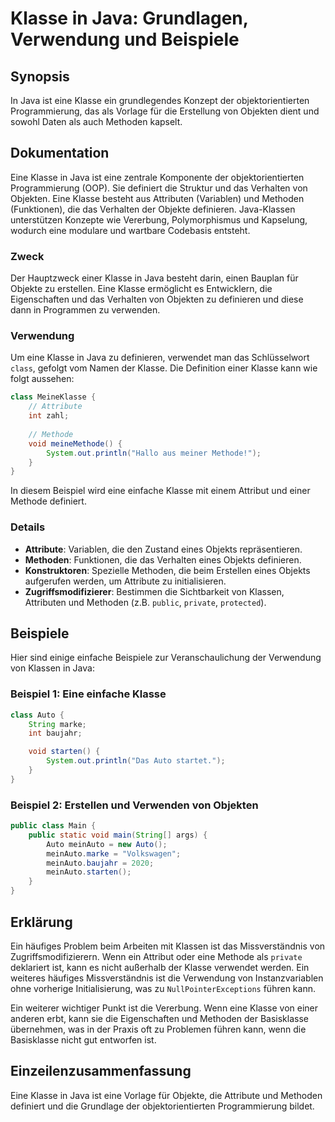 <!--
Meta Description: # Klasse in Java: Grundlagen, Verwendung und Beispiele ## Synopsis In Java ist eine Klasse ein grundlegendes Konzept der objektorientierten Programmie...
Meta Keywords: die, klasse, und, eine, java
-->

# Klasse in Java: Grundlagen, Verwendung und Beispiele

## Synopsis
In Java ist eine Klasse ein grundlegendes Konzept der objektorientierten Programmierung, das als Vorlage für die Erstellung von Objekten dient und sowohl Daten als auch Methoden kapselt.

## Dokumentation
Eine Klasse in Java ist eine zentrale Komponente der objektorientierten Programmierung (OOP). Sie definiert die Struktur und das Verhalten von Objekten. Eine Klasse besteht aus Attributen (Variablen) und Methoden (Funktionen), die das Verhalten der Objekte definieren. Java-Klassen unterstützen Konzepte wie Vererbung, Polymorphismus und Kapselung, wodurch eine modulare und wartbare Codebasis entsteht.

### Zweck
Der Hauptzweck einer Klasse in Java besteht darin, einen Bauplan für Objekte zu erstellen. Eine Klasse ermöglicht es Entwicklern, die Eigenschaften und das Verhalten von Objekten zu definieren und diese dann in Programmen zu verwenden.

### Verwendung
Um eine Klasse in Java zu definieren, verwendet man das Schlüsselwort `class`, gefolgt vom Namen der Klasse. Die Definition einer Klasse kann wie folgt aussehen:

```java
class MeineKlasse {
    // Attribute
    int zahl;
    
    // Methode
    void meineMethode() {
        System.out.println("Hallo aus meiner Methode!");
    }
}
```

In diesem Beispiel wird eine einfache Klasse mit einem Attribut und einer Methode definiert.

### Details
- **Attribute**: Variablen, die den Zustand eines Objekts repräsentieren.
- **Methoden**: Funktionen, die das Verhalten eines Objekts definieren.
- **Konstruktoren**: Spezielle Methoden, die beim Erstellen eines Objekts aufgerufen werden, um Attribute zu initialisieren.
- **Zugriffsmodifizierer**: Bestimmen die Sichtbarkeit von Klassen, Attributen und Methoden (z.B. `public`, `private`, `protected`).

## Beispiele
Hier sind einige einfache Beispiele zur Veranschaulichung der Verwendung von Klassen in Java:

### Beispiel 1: Eine einfache Klasse
```java
class Auto {
    String marke;
    int baujahr;

    void starten() {
        System.out.println("Das Auto startet.");
    }
}
```

### Beispiel 2: Erstellen und Verwenden von Objekten
```java
public class Main {
    public static void main(String[] args) {
        Auto meinAuto = new Auto();
        meinAuto.marke = "Volkswagen";
        meinAuto.baujahr = 2020;
        meinAuto.starten();
    }
}
```

## Erklärung
Ein häufiges Problem beim Arbeiten mit Klassen ist das Missverständnis von Zugriffsmodifizierern. Wenn ein Attribut oder eine Methode als `private` deklariert ist, kann es nicht außerhalb der Klasse verwendet werden. Ein weiteres häufiges Missverständnis ist die Verwendung von Instanzvariablen ohne vorherige Initialisierung, was zu `NullPointerExceptions` führen kann. 

Ein weiterer wichtiger Punkt ist die Vererbung. Wenn eine Klasse von einer anderen erbt, kann sie die Eigenschaften und Methoden der Basisklasse übernehmen, was in der Praxis oft zu Problemen führen kann, wenn die Basisklasse nicht gut entworfen ist.

## Einzeilenzusammenfassung
Eine Klasse in Java ist eine Vorlage für Objekte, die Attribute und Methoden definiert und die Grundlage der objektorientierten Programmierung bildet.